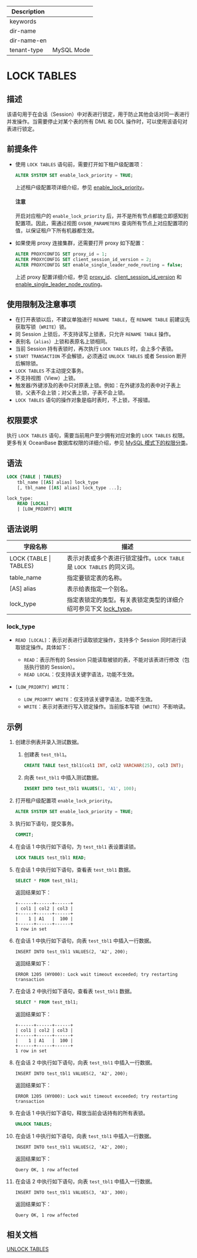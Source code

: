 | Description   |                 |
|---------------|-----------------|
| keywords      |                 |
| dir-name      |                 |
| dir-name-en   |                 |
| tenant-type   | MySQL Mode      |

# LOCK TABLES

## 描述

该语句用于在会话（Session）中对表进行锁定，用于防止其他会话对同一表进行并发操作。当需要停止对某个表的所有 DML 和 DDL 操作时，可以使用该语句对表进行锁定。

## 前提条件

* 使用 `LOCK TABLES` 语句前，需要打开如下租户级配置项：

    ```sql
    ALTER SYSTEM SET enable_lock_priority = TRUE;
    ```

    上述租户级配置项详细介绍，参见 [enable_lock_priority](../../../../800.configuration-items-and-system-variables/100.system-configuration-items/400.tenant-level-configuration-items/2750.enable_lock_priority.md)。

    <main id="notice" type='notice'>
      <h4>注意</h4>
      <p>开启对应租户的 <code>enable_lock_priority</code> 后，并不是所有节点都能立即感知到配置项。因此，需通过视图 <code>GV$OB_PARAMETERS</code> 查询所有节点上对应配置项的值，以保证租户下所有机器都生效。</p>
    </main>

* 如果使用 proxy 连接集群，还需要打开 proxy 如下配置：

    ```sql
    ALTER PROXYCONFIG SET proxy_id = 1;
    ALTER PROXYCONFIG SET client_session_id_version = 2;
    ALTER PROXYCONFIG SET enable_single_leader_node_routing = false;
    ```

    上述 proxy 配置详细介绍，参见 [proxy_id](https://www.oceanbase.com/docs/common-odp-doc-cn-1000000001409988)、[client_session_id_version](https://www.oceanbase.com/docs/common-odp-doc-cn-1000000001410074) 和 [enable_single_leader_node_routing](https://www.oceanbase.com/docs/common-odp-doc-cn-1000000001410098)。

## 使用限制及注意事项

* 在打开表锁以后，不建议单独进行 `RENAME TABLE`，在 `RENAME TABLE` 前建议先获取写锁（`WRITE`）锁。
* 同 Session 上锁后，不支持读写上锁表，只允许 `RENAME TABLE` 操作。
* 表别名（`alias`）上锁和表原名上锁相同。
* 当前 Session 持有表锁时，再次执行 `LOCK TABLES` 时，会上多个表锁。
* `START TRANSACTION` 不会解锁，必须通过 `UNLOCK TABLES` 或者 Session 断开后解除锁。
* `LOCK TABLES` 不主动提交事务。
* 不支持视图（View）上锁。
* 触发器/外键涉及的表中只对原表上锁。例如：在外键涉及的表中对子表上锁，父表不会上锁；对父表上锁，子表不会上锁。
* `LOCK TABLES` 语句的操作对象是临时表时，不上锁，不报错。

## 权限要求

执行 `LOCK TABLES` 语句，需要当前用户至少拥有对应对象的 `LOCK TABLES` 权限。更多有关 OceanBase 数据库权限的详细介绍，参见 [MySQL 模式下的权限分类](../../../../../600.manage/500.security-and-permissions/300.access-control/200.user-and-permission/200.permission-of-mysql-mode/100.permission-classification-of-mysql.md)。

## 语法

```sql
LOCK {TABLE | TABLES}
    tbl_name [[AS] alias] lock_type
    [, tbl_name [[AS] alias] lock_type ...];

lock_type:
    READ [LOCAL]
    | [LOW_PRIORTY] WRITE
```

## 语法说明

|       **字段名称**     | **描述** |
|------------------------|----------|
| LOCK {TABLE \| TABLES} | 表示对表或多个表进行锁定操作。`LOCK TABLE` 是 `LOCK TABLES` 的同义词。|
| table_name             | 指定要锁定表的名称。|
| [AS] alias             | 表示给表指定一个别名。|
| lock_type              | 指定表锁定的类型。有关表锁定类型的详细介绍可参见下文 [lock_type](#lock_type)。|

### lock_type

* `READ [LOCAL]`：表示对表进行读取锁定操作，支持多个 Session 同时进行读取锁定操作。具体如下：

  * `READ`：表示所有的 Session 只能读取被锁的表，不能对该表进行修改（包括执行锁的 Session）。
  * `READ LOCAL`：仅支持该关键字语法，功能不生效。

* `[LOW_PRIORTY] WRITE`：

  * `LOW_PRIORTY WRITE`：仅支持该关键字语法，功能不生效。
  * `WRITE`：表示对表进行写入锁定操作。当前版本写锁（`WRITE`）不影响读。

## 示例

1. 创建示例表并录入测试数据。

   1. 创建表 `test_tbl1`。

       ```sql
       CREATE TABLE test_tbl1(col1 INT, col2 VARCHAR(25), col3 INT);
       ```

   2. 向表 `test_tbl1` 中插入测试数据。

       ```sql
       INSERT INTO test_tbl1 VALUES(1, 'A1', 100);
       ```

2. 打开租户级配置项 `enable_lock_priority`。

    ```sql
    ALTER SYSTEM SET enable_lock_priority = TRUE;
    ```

3. 执行如下语句，提交事务。

    ```sql
    COMMIT;
    ```

4. 在会话 1 中执行如下语句，为 `test_tbl1` 表设置读锁。

    ```sql
    LOCK TABLES test_tbl1 READ;
    ```

5. 在会话 1 中执行如下语句，查看表 `test_tbl1` 数据。

    ```sql
    SELECT * FROM test_tbl1;
    ```

    返回结果如下：

    ```shell
    +------+------+------+
    | col1 | col2 | col3 |
    +------+------+------+
    |    1 | A1   |  100 |
    +------+------+------+
    1 row in set
    ```

6. 在会话 1 中执行如下语句，向表 `test_tbl1` 中插入一行数据。

    ```shell
    INSERT INTO test_tbl1 VALUES(2, 'A2', 200);
    ```

    返回结果如下：

    ```shell
    ERROR 1205 (HY000): Lock wait timeout exceeded; try restarting transaction
    ```

7. 在会话 2 中执行如下语句，查看表 `test_tbl1` 数据。

    ```sql
    SELECT * FROM test_tbl1;
    ```

    返回结果如下：

    ```shell
    +------+------+------+
    | col1 | col2 | col3 |
    +------+------+------+
    |    1 | A1   |  100 |
    +------+------+------+
    1 row in set
    ```

8. 在会话 2 中执行如下语句，向表 `test_tbl1` 中插入一行数据。

    ```shell
    INSERT INTO test_tbl1 VALUES(2, 'A2', 200);
    ```

    返回结果如下：

    ```shell
    ERROR 1205 (HY000): Lock wait timeout exceeded; try restarting transaction
    ```

9. 在会话 1 中执行如下语句，释放当前会话持有的所有表锁。

    ```sql
    UNLOCK TABLES;
    ```

10. 在会话 1 中执行如下语句，向表 `test_tbl1` 中插入一行数据。

    ```shell
    INSERT INTO test_tbl1 VALUES(2, 'A2', 200);
    ```

    返回结果如下：

    ```shell
    Query OK, 1 row affected
    ```

11. 在会话 2 中执行如下语句，向表 `test_tbl1` 中插入一行数据。

    ```shell
    INSERT INTO test_tbl1 VALUES(3, 'A3', 300);
    ```

    返回结果如下：

    ```shell
    Query OK, 1 row affected
    ```

## 相关文档

[UNLOCK TABLES](8950.unlock-tables-of-mysql-mode.md)
